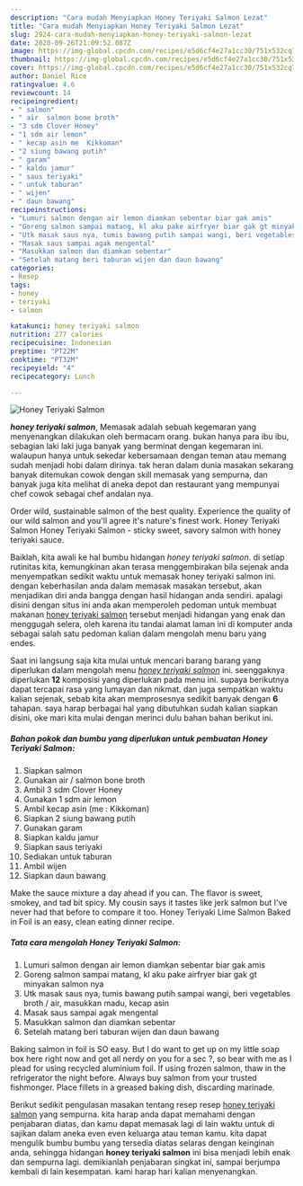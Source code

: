 ```yaml
---
description: "Cara mudah Menyiapkan Honey Teriyaki Salmon Lezat"
title: "Cara mudah Menyiapkan Honey Teriyaki Salmon Lezat"
slug: 2924-cara-mudah-menyiapkan-honey-teriyaki-salmon-lezat
date: 2020-09-26T21:09:52.087Z
image: https://img-global.cpcdn.com/recipes/e5d6cf4e27a1cc30/751x532cq70/honey-teriyaki-salmon-foto-resep-utama.jpg
thumbnail: https://img-global.cpcdn.com/recipes/e5d6cf4e27a1cc30/751x532cq70/honey-teriyaki-salmon-foto-resep-utama.jpg
cover: https://img-global.cpcdn.com/recipes/e5d6cf4e27a1cc30/751x532cq70/honey-teriyaki-salmon-foto-resep-utama.jpg
author: Daniel Rice
ratingvalue: 4.6
reviewcount: 14
recipeingredient:
- " salmon"
- " air  salmon bone broth"
- "3 sdm Clover Honey"
- "1 sdm air lemon"
- " kecap asin me  Kikkoman"
- "2 siung bawang putih"
- " garam"
- " kaldu jamur"
- " saus teriyaki"
- " untuk taburan"
- " wijen"
- " daun bawang"
recipeinstructions:
- "Lumuri salmon dengan air lemon diamkan sebentar biar gak amis"
- "Goreng salmon sampai matang, kl aku pake airfryer biar gak gt minyakan salmon nya"
- "Utk masak saus nya, tumis bawang putih sampai wangi, beri vegetables broth / air, masukkan madu, kecap asin"
- "Masak saus sampai agak mengental"
- "Masukkan salmon dan diamkan sebentar"
- "Setelah matang beri taburan wijen dan daun bawang"
categories:
- Resep
tags:
- honey
- teriyaki
- salmon

katakunci: honey teriyaki salmon 
nutrition: 277 calories
recipecuisine: Indonesian
preptime: "PT22M"
cooktime: "PT32M"
recipeyield: "4"
recipecategory: Lunch

---
```



![Honey Teriyaki Salmon](https://img-global.cpcdn.com/recipes/e5d6cf4e27a1cc30/751x532cq70/honey-teriyaki-salmon-foto-resep-utama.jpg)

<b><i>honey teriyaki salmon</i></b>, Memasak adalah sebuah kegemaran yang menyenangkan dilakukan oleh bermacam orang. bukan hanya para ibu ibu, sebagian laki laki juga banyak yang berminat dengan kegemaran ini. walaupun hanya untuk sekedar kebersamaan dengan teman atau memang sudah menjadi hobi dalam dirinya. tak heran dalam dunia masakan sekarang banyak ditemukan cowok dengan skill memasak yang sempurna, dan banyak juga kita melihat di aneka depot dan restaurant yang mempunyai chef cowok sebagai chef andalan nya.

Order wild, sustainable salmon of the best quality. Experience the quality of our wild salmon and you&#39;ll agree it&#39;s nature&#39;s finest work. Honey Teriyaki Salmon Honey Teriyaki Salmon - sticky sweet, savory salmon with honey teriyaki sauce.

Baiklah, kita awali ke hal bumbu hidangan <i>honey teriyaki salmon</i>. di setiap rutinitas kita, kemungkinan akan terasa menggembirakan bila sejenak anda menyempatkan sedikit waktu untuk memasak honey teriyaki salmon ini. dengan keberhasilan anda dalam memasak masakan tersebut, akan menjadikan diri anda bangga dengan hasil hidangan anda sendiri. apalagi disini dengan situs ini anda akan memperoleh pedoman untuk membuat makanan <u>honey teriyaki salmon</u> tersebut menjadi hidangan yang enak dan menggugah selera, oleh karena itu tandai alamat laman ini di komputer anda sebagai salah satu pedoman kalian dalam mengolah menu baru yang endes.


Saat ini langsung saja kita mulai untuk mencari barang barang yang diperlukan dalam mengolah menu <u><i>honey teriyaki salmon</i></u> ini. seenggaknya diperlukan <b>12</b> komposisi yang diperlukan pada menu ini. supaya berikutnya dapat tercapai rasa yang lumayan dan nikmat. dan juga sempatkan waktu kalian sejenak, sebab kita akan memprosesnya sedikit banyak dengan <b>6</b> tahapan. saya harap berbagai hal yang dibutuhkan sudah kalian siapkan disini, oke mari kita mulai dengan merinci dulu bahan bahan berikut ini.

<!--inarticleads1-->

##### Bahan pokok dan bumbu yang diperlukan untuk pembuatan Honey Teriyaki Salmon:

1. Siapkan  salmon
1. Gunakan  air / salmon bone broth
1. Ambil 3 sdm Clover Honey
1. Gunakan 1 sdm air lemon
1. Ambil  kecap asin (me : Kikkoman)
1. Siapkan 2 siung bawang putih
1. Gunakan  garam
1. Siapkan  kaldu jamur
1. Siapkan  saus teriyaki
1. Sediakan  untuk taburan
1. Ambil  wijen
1. Siapkan  daun bawang


Make the sauce mixture a day ahead if you can. The flavor is sweet, smokey, and tad bit spicy. My cousin says it tastes like jerk salmon but I&#39;ve never had that before to compare it too. Honey Teriyaki Lime Salmon Baked in Foil is an easy, clean eating dinner recipe. 

<!--inarticleads2-->

##### Tata cara mengolah Honey Teriyaki Salmon:

1. Lumuri salmon dengan air lemon diamkan sebentar biar gak amis
1. Goreng salmon sampai matang, kl aku pake airfryer biar gak gt minyakan salmon nya
1. Utk masak saus nya, tumis bawang putih sampai wangi, beri vegetables broth / air, masukkan madu, kecap asin
1. Masak saus sampai agak mengental
1. Masukkan salmon dan diamkan sebentar
1. Setelah matang beri taburan wijen dan daun bawang


Baking salmon in foil is SO easy. But I do want to get up on my little soap box here right now and get all nerdy on you for a sec ?, so bear with me as I plead for using recycled aluminium foil. If using frozen salmon, thaw in the refrigerator the night before. Always buy salmon from your trusted fishmonger. Place fillets in a greased baking dish, discarding marinade. 

Berikut sedikit pengulasan masakan tentang resep resep <u>honey teriyaki salmon</u> yang sempurna. kita harap anda dapat memahami dengan penjabaran diatas, dan kamu dapat memasak lagi di lain waktu untuk di sajikan dalam aneka even even keluarga atau teman kamu. kita dapat mengulik bumbu bumbu yang tersedia diatas selaras dengan keinginan anda, sehingga hidangan <b>honey teriyaki salmon</b> ini bisa menjadi lebih enak dan sempurna lagi. demikianlah penjabaran singkat ini, sampai berjumpa kembali di lain kesempatan. kami harap hari kalian menyenangkan.

